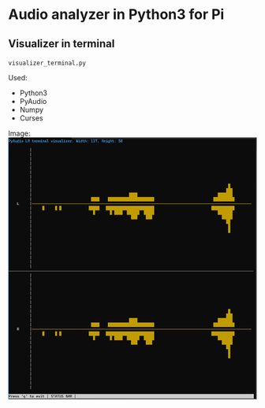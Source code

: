 # Audio analyzer in Python3 for Pi



## Visualizer in terminal
`visualizer_terminal.py`

Used:
- Python3
- PyAudio
- Numpy
- Curses

Image:
![Audio visualizer in terminal](assets/images/visualizer_terminal.png)
